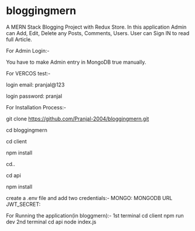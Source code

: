 # bloggingmern
A MERN Stack Blogging Project with Redux Store.
In this application Admin can Add, Edit, Delete any Posts, Comments, Users.
User can Sign IN to read full Article.

For Admin Login:-

You have to make Admin entry in MongoDB true manually.

For VERCOS test:-

  login email: pranjal@123
  
  login password: pranjal

For Installation Process:-

git clone https://github.com/Pranjal-2004/bloggingmern.git

cd bloggingmern

cd client

npm install

cd..

cd api

npm install

create a .env file and add two credentials:-
MONGO: MONGODB URL
JWT_SECRET: 

For Running the application(in bloggmern):-
1st terminal
  cd client
  npm run dev
2nd terminal
  cd api
  node index.js
